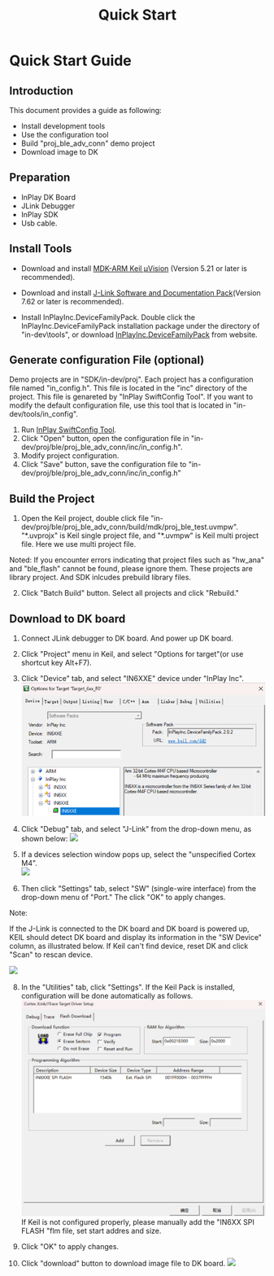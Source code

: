 ﻿---
title: "Quick Start"
---

# Quick Start Guide
## Introduction
This document provides a guide as following:
- Install development tools
- Use the configuration tool
- Build "proj_ble_adv_conn" demo project
- Download image to DK

## Preparation
- InPlay DK Board
- JLink Debugger
- InPlay SDK
- Usb cable.

## Install Tools
- Download and install [MDK-ARM Keil µVision](https://www.keil.com/demo/eval/arm.htm) (Version 5.21 or later is recommended). 

- Download and install [J-Link Software and Documentation Pack](https://www.segger.com/downloads/jlink/#J-LinkSoftwareAndDocumentationPack)(Version 7.62 or later is recommended).

- Install InPlayInc.DeviceFamilyPack. Double click the InPlayInc.DeviceFamilyPack installation package under the directory of "in-dev\tools", or download [InPlayInc.DeviceFamilyPack](https://github.com/InPlay-Inc/IN6XXE-Tools/blob/main/Keil_Pack/InPlayInc.DeviceFamilyPack.2.0.2.pack) from website. 

## Generate configuration File (optional)
Demo projects are in "SDK/in-dev/proj". Each project has a configuration file named "in_config.h". This file is located in the "inc" directory of the project. This file is genareted by "InPlay SwiftConfig Tool". If you want to modify the default configuration file, use this tool that is located in "in-dev/tools/in_config".

1. Run [InPlay SwiftConfig Tool](https://github.com/InPlay-Inc/IN6XXE-Tools/blob/main/SwiftConfigTool/in_config.exe).
2. Click "Open" button, open the configuration file in "in-dev/proj/ble/proj_ble_adv_conn/inc/in_config.h". 
3. Modify project configuration.
4. Click "Save" button, save the configuration file to "in-dev/proj/ble/proj_ble_adv_conn/inc/in_config.h"

## Build the Project
1. Open the Keil project, double click file "in-dev/proj/ble/proj_ble_adv_conn/build/mdk/proj_ble_test.uvmpw". "\*.uvprojx" is Keil single project file, and "\*.uvmpw" is Keil multi project file. Here we use multi project file.

Noted:
If you encounter errors indicating that project files such as "hw\_ana" and "ble\_flash" cannot be found, please ignore them. These projects are library project. And SDK inlcudes prebuild library files.

2. Click "Batch Build" button. Select all projects and click "Rebuild."

## Download to DK board

1. Connect JLink debugger to DK board. And power up DK board.
   
2. Click "Project" menu in Keil, and select "Options for target"(or use shortcut key Alt+F7).
3. Click "Device" tab, and select "IN6XXE" device under "InPlay Inc".
   ![](/images/quickstart03.png)
4. Click "Debug" tab, and select "J-Link" from the drop-down menu, as shown below:
   ![](/images/quickstart00.png)
5. If a devices selection window pops up, select the "unspecified Cortex M4".  
   ![](/images/quickstart01.png) 
6. Then click "Settings" tab,  select "SW" (single-wire interface) from the drop-down menu of "Port." The click "OK" to apply changes.

Note:

If the J-Link is connected to the DK board and DK board is powered up, KEIL should detect DK board and display its information in the "SW Device" column, as illustrated below. If Keil can't find device, reset DK and click "Scan" to rescan device.

![](/images/quickstart02.png) 
	
8. In the "Utilities" tab, click  "Settings". If the Keil Pack is installed, configuration will be done automatically as follows.
   ![](/images/quickstart04.png) 
   If Keil is not configured properly, please manually add the "IN6XX SPI FLASH "flm file, set start addres and size.
9. Click "OK" to apply changes.

10. Click "download" button to download image file to DK board.
![](/images/quickstart05.png) 







